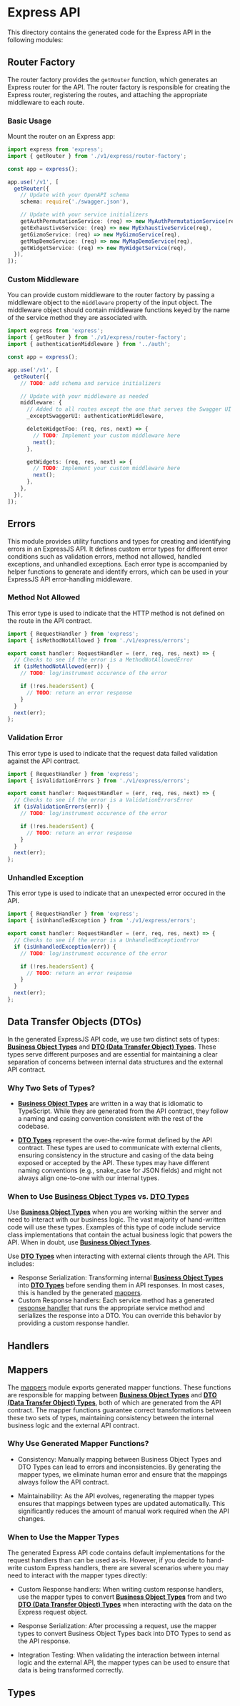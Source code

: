 <!--
This code was generated by @basketry/express@{{version}}

Changes to this file may cause incorrect behavior and will be lost if
the code is regenerated.

To make changes to the contents of this file:
1. Edit source/path.ext
2. Run the Basketry CLI

About Basketry: https://basketry.io
About @basketry/express: https://basketry.io/docs/components/@basketry/express
-->

# Express API

This directory contains the generated code for the Express API in the following modules:

## Router Factory

The router factory provides the `getRouter` function, which generates an Express router for the API. The router factory is responsible for creating the Express router, registering the routes, and attaching the appropriate middleware to each route.

### Basic Usage

Mount the router on an Express app:

```typescript
import express from 'express';
import { getRouter } from './v1/express/router-factory';

const app = express();

app.use('/v1', [
  getRouter({
    // Update with your OpenAPI schema
    schema: require('./swagger.json'),

    // Update with your service initializers
    getAuthPermutationService: (req) => new MyAuthPermutationService(req),
    getExhaustiveService: (req) => new MyExhaustiveService(req),
    getGizmoService: (req) => new MyGizmoService(req),
    getMapDemoService: (req) => new MyMapDemoService(req),
    getWidgetService: (req) => new MyWidgetService(req),
  }),
]);
```

### Custom Middleware

You can provide custom middleware to the router factory by passing a middleware object to the `middleware` property of the input object. The middleware object should contain middleware functions keyed by the name of the service method they are associated with.

```typescript
import express from 'express';
import { getRouter } from './v1/express/router-factory';
import { authenticationMiddleware } from '../auth';

const app = express();

app.use('/v1', [
  getRouter({
    // TODO: add schema and service initializers

    // Update with your middleware as needed
    middleware: {
      // Added to all routes except the one that serves the Swagger UI
      _exceptSwaggerUI: authenticationMiddleware,

      deleteWidgetFoo: (req, res, next) => {
        // TODO: Implement your custom middleware here
        next();
      },

      getWidgets: (req, res, next) => {
        // TODO: Implement your custom middleware here
        next();
      },
    },
  }),
]);
```

## Errors

This module provides utility functions and types for creating and identifying errors in an ExpressJS API. It defines custom error types for different error conditions such as validation errors, method not allowed, handled exceptions, and unhandled exceptions. Each error type is accompanied by helper functions to generate and identify errors, which can be used in your ExpressJS API error-handling middleware.

### Method Not Allowed

This error type is used to indicate that the HTTP method is not defined on the route in the API contract.

```typescript
import { RequestHandler } from 'express';
import { isMethodNotAllowed } from './v1/express/errors';

export const handler: RequestHandler = (err, req, res, next) => {
  // Checks to see if the error is a MethodNotAllowedError
  if (isMethodNotAllowed(err)) {
    // TODO: log/instrument occurence of the error

    if (!res.headersSent) {
      // TODO: return an error response
    }
  }
  next(err);
};
```

### Validation Error

This error type is used to indicate that the request data failed validation against the API contract.

```typescript
import { RequestHandler } from 'express';
import { isValidationErrors } from './v1/express/errors';

export const handler: RequestHandler = (err, req, res, next) => {
  // Checks to see if the error is a ValidationErrorsError
  if (isValidationErrors(err)) {
    // TODO: log/instrument occurence of the error

    if (!res.headersSent) {
      // TODO: return an error response
    }
  }
  next(err);
};
```

### Unhandled Exception

This error type is used to indicate that an unexpected error occured in the API.

```typescript
import { RequestHandler } from 'express';
import { isUnhandledException } from './v1/express/errors';

export const handler: RequestHandler = (err, req, res, next) => {
  // Checks to see if the error is a UnhandledExceptionError
  if (isUnhandledException(err)) {
    // TODO: log/instrument occurence of the error

    if (!res.headersSent) {
      // TODO: return an error response
    }
  }
  next(err);
};
```

## Data Transfer Objects (DTOs)

In the generated ExpressJS API code, we use two distinct sets of types: [**Business Object Types**](../types.ts) and [**DTO (Data Transfer Object) Types**](./dtos.ts). These types serve different purposes and are essential for maintaining a clear separation of concerns between internal data structures and the external API contract.

### Why Two Sets of Types?

- [**Business Object Types**](../types.ts) are written in a way that is idiomatic to TypeScript. While they are generated from the API contract, they follow a naming and casing convention consistent with the rest of the codebase.

- [**DTO Types**](./dtos.ts) represent the over-the-wire format defined by the API contract. These types are used to communicate with external clients, ensuring consistency in the structure and casing of the data being exposed or accepted by the API. These types may have different naming conventions (e.g., snake_case for JSON fields) and might not always align one-to-one with our internal types.

### When to Use [**Business Object Types**](../types.ts) vs. [**DTO Types**](./dtos.ts)

Use [**Business Object Types**](../types.ts) when you are working within the server and need to interact with our business logic. The vast majority of hand-written code will use these types. Examples of this type of code include service class implementations that contain the actual business logic that powers the API. When in doubt, use [**Business Object Types**](../types.ts).

Use [**DTO Types**](./dtos.ts) when interacting with external clients through the API. This includes:

- Response Serialization: Transforming internal [**Business Object Types**](../types.ts) into [**DTO Types**](./dtos.ts) before sending them in API responses. In most cases, this is handled by the generated [mappers](./mappers.ts).
- Custom Response handlers: Each service method has a generated [response handler](./handlers.ts) that runs the appropriate service method and serializes the response into a DTO. You can override this behavior by providing a custom response handler.

## Handlers

## Mappers

The [mappers](./mappers.ts) module exports generated mapper functions. These functions are responsible for mapping between [**Business Object Types**](../types.ts) and [**DTO (Data Transfer Object) Types**](./dtos.ts), both of which are generated from the API contract. The mapper functions guarantee correct transformations between these two sets of types, maintaining consistency between the internal business logic and the external API contract.

### Why Use Generated Mapper Functions?

- Consistency: Manually mapping between Business Object Types and DTO Types can lead to errors and inconsistencies. By generating the mapper types, we eliminate human error and ensure that the mappings always follow the API contract.

- Maintainability: As the API evolves, regenerating the mapper types ensures that mappings between types are updated automatically. This significantly reduces the amount of manual work required when the API changes.

### When to Use the Mapper Types

The generated Express API code contains default implementations for the request handlers than can be used as-is. However, if you decide to hand-write custom Express handlers, there are several scenarios where you may need to interact with the mapper types directly:

- Custom Response handlers: When writing custom response handlers, use the mapper types to convert [**Business Object Types**](../types.ts) from and two [**DTO (Data Transfer Object) Types**](./dtos.ts) when interacting with the data on the Express request object.

- Response Serialization: After processing a request, use the mapper types to convert Business Object Types back into DTO Types to send as the API response.

- Integration Testing: When validating the interaction between internal logic and the external API, the mapper types can be used to ensure that data is being transformed correctly.

## Types
